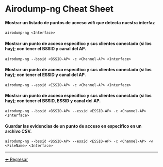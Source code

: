 # Airodump-ng Cheat Sheet

#### Mostrar un listado de puntos de acceso wifi que detecta nuestra interfaz
```
airodump-ng <Interface>
```

#### Mostrar un punto de acceso especifico y sus clientes conectado (si los hay); con tener el BSSID y canal del AP.
```
airodump-ng --bssid <BSSID-AP> -c <Channel-AP> <Interface>
```

#### Mostrar un punto de acceso especifico y sus clientes conectado (si los hay); con tener el ESSID y canal del AP.
```
airodump-ng --essid <ESSID-AP> -c <Channel-AP> <Interface>
```

#### Mostrar un punto de acceso especifico y sus clientes conectado (si los hay); con tener el BSSID, ESSID y canal del AP.
```
airodump-ng --bssid <BSSID-AP> --essid <ESSID-AP> -c <Channel-AP> <Interface>
```

#### Guardar las evidencias de un punto de acceso en especifico en un archivo CSV.
```
airodump-ng --bssid <BSSID-AP> --essid <ESSID-AP> -c <Channel-AP> -w <FileName> <Interface>
```

---

[:arrow_left: Regresar](https://github.com/m4lal0/cheatsheets)